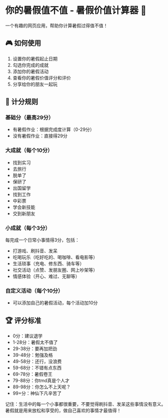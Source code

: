 # 你的暑假值不值 - 暑假价值计算器 🎯

一个有趣的网页应用，帮助你计算暑假过得值不值！

## 🎮 如何使用

1. 设置你的暑假起止日期
2. 勾选你完成的成就
3. 添加你的暑假活动
4. 查看你的暑假价值评分和评价
5. 分享给你的朋友一起玩

## 💯 计分规则

### 基础分（最高29分）
- 有暑假作业：根据完成度计算（0-29分）
- 没有暑假作业：直接得29分

### 大成就（每个10分）
- 找到实习
- 去旅行
- 脱单了
- 保研了
- 出国留学
- 找到工作
- 中彩票
- 学会新技能
- 交到新朋友

### 小成就（每个3分）
每完成一个日常小事情得3分，包括：
- 打游戏、刷抖音、发呆
- 吃喝玩乐（吃好吃的、喝咖啡、看电影等）
- 生活琐事（充电、修东西、骑车等）
- 社交活动（点赞、发朋友圈、网上吵架等）
- 情感体验（开心、难过、无聊等）

### 自定义活动（每个10分）
- 可以添加自己的暑假活动，每个活动加10分

## 🏆 评分标准

- 0分：建议退学
- 1-28分：暑假太不值了
- 29-38分：要再加把劲
- 39-48分：勉强及格
- 49-58分：还行，没浪费
- 59-68分：不错有点东西
- 69-78分：暑假卷王
- 79-88分：你tmd真是个人才
- 89-98分：你怎么不上天呢？
- 99+分：神仙下凡辛苦了

记住：生活中的每一个小事都很重要，不要觉得刷抖音、发呆这些事情没有意义。暑假就是用来放松和享受的，做自己喜欢的事情才最值得！ 

